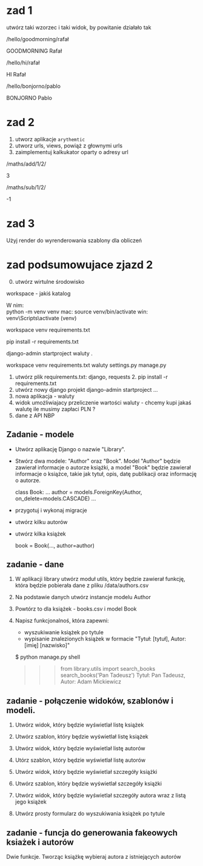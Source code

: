 # zad 1

utwórz taki wzorzec i taki widok, by powitanie działało tak

/hello/goodmorning/rafał

GOODMORNING Rafał

/hello/hi/rafał

HI Rafał

/hello/bonjorno/pablo

BONJORNO Pablo


# zad 2

1. utworz aplikacje `arythemtic`
2. utworz urls, views, powiąż z głownymi urls
3. zaimplementuj kalkukator oparty o adresy url

/maths/add/1/2/

3

/maths/sub/1/2/

-1

# zad 3

Użyj render do wyrenderowania szablony dla obliczeń

# zad podsumowujace zjazd 2

0. utwórz wirtulne środowisko

workspace - jakiś katalog

W nim:  
python -m venv venv
mac: source venv/bin/activate
win: venv\Scripts\activate
(venv) 

workspace
   venv
   requirements.txt

pip install -r requirements.txt

django-admin startproject waluty .

workspace
   venv
   requirements.txt
   waluty
     settings.py
   manage.py



1. utwórz plik requirements.txt: django, requests
   2. pip install -r requirements.txt
1. utwórz nowy django projekt django-admin startproject ...
2. nowa aplikacja - waluty
3. widok umożliwiajacy przeliczenie wartości waluty - chcemy kupi jakaś walutę ile musimy zapłaci PLN ?
4. dane z API NBP


## Zadanie - modele

* Utwórz aplikację Django o nazwie "Library".
* Stwórz dwa modele: "Author" oraz "Book". Model "Author" będzie zawierał informacje o autorze książki, a model "Book" będzie zawierał informacje o książce, takie jak tytuł, opis, datę publikacji oraz informację o autorze.

   class Book:
      ...
      author = models.ForeignKey(Author, on_delete=models.CASCADE)
      ...
* przygotuj i wykonaj migracje
* utwórz kilku autorów
* utwórz kilka książek

   book = Book(..., author=author)

## zadanie - dane

1. W aplikacji library utwórz moduł utils, który będzie zawierał funkcję, która będzie pobierała dane z pliku
<projekt>/data/authors.csv
2. Na podstawie danych utwórz instancje modelu Author
3. Powtórz to dla książek - books.csv i model Book
4. Napisz funkcjonalnoś, która zapewni:
   - wyszukiwanie książek po tytule 
   - wypisanie znalezionych książek w formacie "Tytuł: [tytuł], Autor: [imię] [nazwisko]"

    $ python manage.py shell
    >>> from library.utils import search_books
    >>> search_books('Pan Tadeusz')
    Tytuł: Pan Tadeusz, Autor: Adam Mickiewicz



## zadanie - połączenie widoków, szablonów i modeli.

1. Utwórz widok, który będzie wyświetlał listę książek
2. Utwórz szablon, który będzie wyświetlał listę książek
3. Utwórz widok, który będzie wyświetlał listę autorów
4. Utórz szablon, który będzie wyświetlał listę autorów
5. Utwórz widok, który będzie wyświetlał szczegóły książki
6. Utwórz szablon, który będzie wyświetlał szczegóły książki
7. Utwórz widok, który będzie wyświetlał szczegóły autora wraz z listą jego książek

8. Utwórz prosty formularz do wyszukiwania książek po tytule

## zadanie - funcja do generowania fakeowych ksiażek i autorów
Dwie funkcje. Tworząc książkę wybieraj autora z istniejących autorów